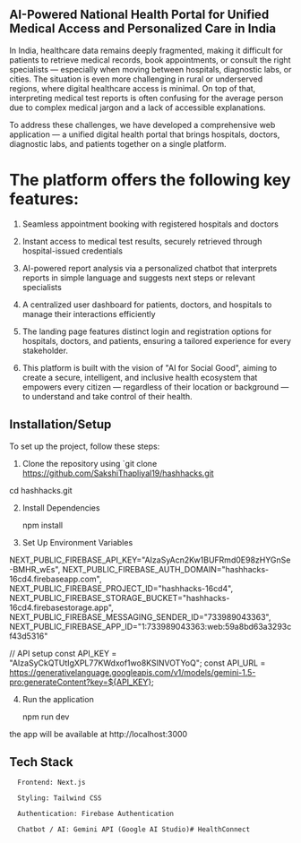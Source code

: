 ## AI-Powered National Health Portal for Unified Medical Access and Personalized Care in India

In India, healthcare data remains deeply fragmented, making it difficult for patients to retrieve medical records, book appointments, or consult the right specialists — especially when moving between hospitals, diagnostic labs, or cities. The situation is even more challenging in rural or underserved regions, where digital healthcare access is minimal. On top of that, interpreting medical test reports is often confusing for the average person due to complex medical jargon and a lack of accessible explanations.

To address these challenges, we have developed a comprehensive web application — a unified digital health portal that brings hospitals, doctors, diagnostic labs, and patients together on a single platform.

# The platform offers the following key features:

1. Seamless appointment booking with registered hospitals and doctors

2. Instant access to medical test results, securely retrieved through hospital-issued credentials

3. AI-powered report analysis via a personalized chatbot that interprets reports in simple language and suggests next steps or relevant specialists

4. A centralized user dashboard for patients, doctors, and hospitals to manage their interactions efficiently

5. The landing page features distinct login and registration options for hospitals, doctors, and patients, ensuring a tailored experience for every stakeholder.

6. This platform is built with the vision of "AI for Social Good", aiming to create a secure, intelligent, and inclusive health ecosystem that empowers every citizen — regardless of their location or background — to understand and take control of their health.

## Installation/Setup
To set up the project, follow these steps:

1. Clone the repository using `git clone https://github.com/SakshiThapliyal19/hashhacks.git

cd hashhacks.git

2. Install Dependencies

      npm install

3. Set Up Environment Variables


NEXT_PUBLIC_FIREBASE_API_KEY="AIzaSyAcn2Kw1BUFRmd0E98zHYGnSe-BMHR_wEs",
NEXT_PUBLIC_FIREBASE_AUTH_DOMAIN="hashhacks-16cd4.firebaseapp.com",
NEXT_PUBLIC_FIREBASE_PROJECT_ID="hashhacks-16cd4",
NEXT_PUBLIC_FIREBASE_STORAGE_BUCKET="hashhacks-16cd4.firebasestorage.app",
NEXT_PUBLIC_FIREBASE_MESSAGING_SENDER_ID="733989043363",
NEXT_PUBLIC_FIREBASE_APP_ID="1:733989043363:web:59a8bd63a3293cf43d5316"

// API setup
const API_KEY = "AIzaSyCkQTUtIgXPL77KWdxof1wo8KSINVOTYoQ";
const API_URL = https://generativelanguage.googleapis.com/v1/models/gemini-1.5-pro:generateContent?key=${API_KEY};


4. Run the application

      npm run dev


the app will be available at http://localhost:3000



## Tech Stack
      Frontend: Next.js

      Styling: Tailwind CSS

      Authentication: Firebase Authentication

      Chatbot / AI: Gemini API (Google AI Studio)#   H e a l t h C o n n e c t  
 